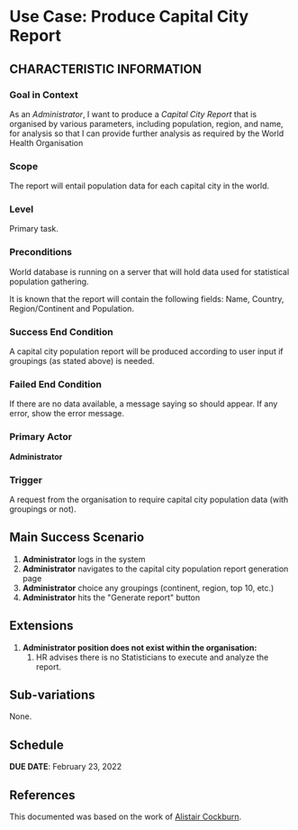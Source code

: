 # Use Case: Produce Capital City Report

## CHARACTERISTIC INFORMATION

### Goal in Context

As an *Administrator*, I want to produce a *Capital City Report* that is organised by various parameters, including population, region, and name, for analysis so that I can provide further analysis as required by the World Health Organisation

### Scope

The report will entail population data for each capital city in the world.

### Level

Primary task.

### Preconditions

World database is running on a server that will hold data used for statistical population gathering.

It is known that the report will contain the following fields: Name, Country, Region/Continent and Population.

### Success End Condition

A capital city population report will be produced according to user input if groupings (as stated above) is needed.

### Failed End Condition

If there are no data available, a message saying so should appear. If any error, show the error message.

### Primary Actor

**Administrator**

### Trigger

A request from the organisation to require capital city population data (with groupings or not).

## Main Success Scenario

1. **Administrator** logs in the system
2. **Administrator** navigates to the capital city population report generation page
3. **Administrator** choice any groupings (continent, region, top 10, etc.)
4. **Administrator** hits the "Generate report" button

## Extensions

1. **Administrator position does not exist within the organisation:**
   1. HR advises there is no Statisticians to execute and analyze the report.

## Sub-variations

None.

## Schedule

**DUE DATE**: February 23, 2022

## References

This documented was based on the work of [Alistair Cockburn](https://cis.bentley.edu/lwaguespack/CS360_Site/Downloads_files/Use%20Case%20Template%20%28Cockburn%29.pdf).
